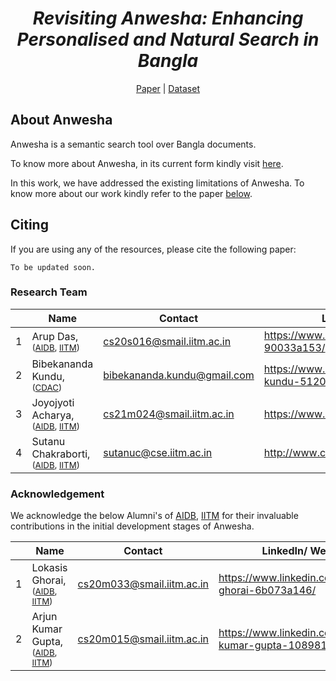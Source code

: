 <div align="center">
	<h1><b><i>Revisiting Anwesha: Enhancing Personalised and Natural Search in Bangla</i></b></h1>
	<a href="https://lcs2.in/ICON-2022/index.html">Paper</a> |
	<a href="https://zenodo.org/record/7376906">Dataset</a>
</div>

## About Anwesha

Anwesha is a semantic search tool over Bangla documents.

To know more about Anwesha, in its current form kindly visit <a href="https://github.com/ArupDas15/Anwesha">here</a>.

In this work, we have addressed the existing limitations of Anwesha. To know more about our work kindly refer to the paper <a href="https://github.com/ArupDas15/Revisiting_Anwesha/edit/main/README.md#citing">below</a>.

## Citing

If you are using any of the resources, please cite the following paper:
<!---
Comment: Bibtex citation to be updated.
-->
```
To be updated soon.
```



### Research Team
|   | Name		      																												| Contact                                                 			|	LinkedIn/ Website
|---|-------------------------------------------------------------------------------------------------------------------------------|-------------------------------------------------------------------|----------------------------------------------------------|
| 1 | Arup Das, <sub>([AIDB](http://www.cse.iitm.ac.in/lab_details.php?arg=MQ==), [IITM](https://www.iitm.ac.in))</sub>        		| [cs20s016@smail.iitm.ac.in](mailto:cs20s016@smail.iitm.ac.in)     | https://www.linkedin.com/in/arup-das-90033a153/		   |
| 2 | Bibekananda Kundu, <sub>([CDAC](https://www.cdac.in/))</sub>															        | [bibekananda.kundu@gmail.com](mailto:bibekananda.kundu@gmail.com) | https://www.linkedin.com/in/bibekananda-kundu-51205434/  |
| 3 | Joyojyoti Acharya, <sub>([AIDB](http://www.cse.iitm.ac.in/lab_details.php?arg=MQ==), [IITM](https://www.iitm.ac.in))</sub> 		| [cs21m024@smail.iitm.ac.in](mailto:cs21m024@smail.iitm.ac.in)     | https://www.linkedin.com/in/joy-iitm/    |
| 4 | Sutanu Chakraborti, <sub>([AIDB](http://www.cse.iitm.ac.in/lab_details.php?arg=MQ==), [IITM](https://www.iitm.ac.in))</sub>  	| [sutanuc@cse.iitm.ac.in](mailto:sutanuc@cse.iitm.ac.in)			| http://www.cse.iitm.ac.in/~sutanuc/             		   |

### Acknowledgement
We acknowledge the below Alumni's of [AIDB](http://www.cse.iitm.ac.in/lab_details.php?arg=MQ==), [IITM](https://www.iitm.ac.in)</sub> for their invaluable contributions in the initial development stages of Anwesha.

|   | Name		      																												| Contact                                                 			|	LinkedIn/ Website
|---|-------------------------------------------------------------------------------------------------------------------------------|-------------------------------------------------------------------|----------------------------------------------------------|
| 1 | Lokasis Ghorai, <sub>([AIDB](http://www.cse.iitm.ac.in/lab_details.php?arg=MQ==), [IITM](https://www.iitm.ac.in))</sub> 		| [cs20m033@smail.iitm.ac.in](mailto:cs20m033@smail.iitm.ac.in)     | https://www.linkedin.com/in/lokasis-ghorai-6b073a146/    |
| 2 | Arjun Kumar Gupta, <sub>([AIDB](http://www.cse.iitm.ac.in/lab_details.php?arg=MQ==), [IITM](https://www.iitm.ac.in))</sub>   	| [cs20m015@smail.iitm.ac.in](mailto:cs20m015@smail.iitm.ac.in)     | https://www.linkedin.com/in/arjun-kumar-gupta-10898117a/ |
